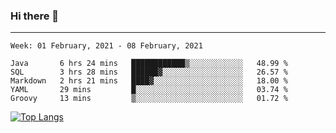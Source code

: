 ### Hi there 👋
---
<!--START_SECTION:waka-->
```text
Week: 01 February, 2021 - 08 February, 2021

Java       6 hrs 24 mins   ████████████▒░░░░░░░░░░░░   48.99 % 
SQL        3 hrs 28 mins   ██████▓░░░░░░░░░░░░░░░░░░   26.57 % 
Markdown   2 hrs 21 mins   ████▓░░░░░░░░░░░░░░░░░░░░   18.00 % 
YAML       29 mins         █░░░░░░░░░░░░░░░░░░░░░░░░   03.74 % 
Groovy     13 mins         ▒░░░░░░░░░░░░░░░░░░░░░░░░   01.72 % 
```
<!--END_SECTION:waka-->

[![Top Langs](https://github-readme-stats.vercel.app/api/top-langs/?username=HyunAh-iia&layout=compact)](https://github.com/anuraghazra/github-readme-stats)
<!--
**HyunAh-iia/HyunAh-iia** is a ✨ _special_ ✨ repository because its `README.md` (this file) appears on your GitHub profile.

Here are some ideas to get you started:

- 🔭 I’m currently working on ...
- 🌱 I’m currently learning ...
- 👯 I’m looking to collaborate on ...
- 🤔 I’m looking for help with ...
- 💬 Ask me about ...
- 📫 How to reach me: ...
- 😄 Pronouns: ...
- ⚡ Fun fact: ...
-->
